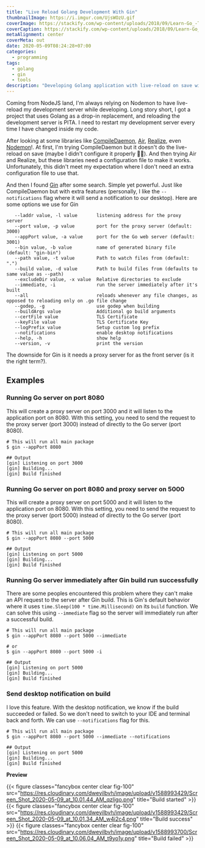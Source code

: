 ```yaml
---
title: "Live Reload Golang Development With Gin"
thumbnailImage: https://i.imgur.com/UjsWOzU.gif
coverImage: https://stackify.com/wp-content/uploads/2018/09/Learn-Go_-Tutorials-for-Beginners-Intermediate-and-Advanced-programmers-1280x720.jpg
coverCaption: https://stackify.com/wp-content/uploads/2018/09/Learn-Go_-Tutorials-for-Beginners-Intermediate-and-Advanced-programmers-1280x720.jpg
metaAlignment: center
coverMeta: out
date: 2020-05-09T08:24:28+07:00
categories:
  - programming
tags:
  - golang
  - gin
  - tools
description: "Developing Golang application with live-reload on save with Gin."
---
```


Coming from NodeJS land, I'm always relying on Nodemon to have live-reload my development server while developing. Long story short, I got a project that uses Golang as a drop-in replacement, and reloading the development server is PITA. I need to restart my development server every time I have changed inside my code.

<!--more-->

After looking at some libraries like [CompileDaemon](https://github.com/githubnemo/CompileDaemon), [Air](https://github.com/cosmtrek/air), [Realize](https://github.com/oxequa/realize), even [Nodemon](https://nodemon.io/)!. At first, I'm trying CompileDaemon but it doesn't do the live-reload on save (maybe I didn't configure it properly 🤷‍♂️). And then trying Air and Realize, but these libraries need a configuration file to make it works. Unfortunately, this didn't meet my expectation where I don't need an extra configuration file to use that.

And then I found [Gin](https://github.com/codegangsta/gin) after some search. Simple yet powerful. Just like CompileDaemon but with extra features (personally, I like the `--notifications` flag where it will send a notification to our desktop). Here are some options we use for Gin

```shell
   --laddr value, -l value       listening address for the proxy server
   --port value, -p value        port for the proxy server (default: 3000)
   --appPort value, -a value     port for the Go web server (default: 3001)
   --bin value, -b value         name of generated binary file (default: "gin-bin")
   --path value, -t value        Path to watch files from (default: ".")
   --build value, -d value       Path to build files from (defaults to same value as --path)
   --excludeDir value, -x value  Relative directories to exclude
   --immediate, -i               run the server immediately after it's built
   --all                         reloads whenever any file changes, as opposed to reloading only on .go file change
   --godep, -g                   use godep when building
   --buildArgs value             Additional go build arguments
   --certFile value              TLS Certificate
   --keyFile value               TLS Certificate Key
   --logPrefix value             Setup custom log prefix
   --notifications               enable desktop notifications
   --help, -h                    show help
   --version, -v                 print the version
```

The downside for Gin is it needs a proxy server for as the front server (is it the right term?).

## Examples

### Running Go server on port 8080

This will create a proxy server on port 3000 and it will listen to the application port on 8080. With this setting, you need to send the request to the proxy server (port 3000) instead of directly to the Go server (port 8080).

```shell
# This will run all main package
$ gin --appPort 8080

## Output
[gin] Listening on port 3000
[gin] Building...
[gin] Build finished
```

### Running Go server on port 8080 and proxy server on 5000

This will create a proxy server on port 5000 and it will listen to the application port on 8080. With this setting, you need to send the request to the proxy server (port 5000) instead of directly to the Go server (port 8080).

```shell
# This will run all main package
$ gin --appPort 8080 --port 5000

## Output
[gin] Listening on port 5000
[gin] Building...
[gin] Build finished
```

### Running Go server immediately after Gin build run successfully

There are some peoples encountered this problem where they can't make an API request to the server after Gin build. This is Gin's default behavior where it uses `time.Sleep(100 * time.Millisecond)` on its `build` function. We can solve this using `--immediate` flag so the server will immediately run after a successful build.

```shell
# This will run all main package
$ gin --appPort 8080 --port 5000 --immediate

# or
$ gin --appPort 8080 --port 5000 -i

## Output
[gin] Listening on port 5000
[gin] Building...
[gin] Build finished
```

### Send desktop notification on build

I love this feature. With the desktop notification, we know if the build succeeded or failed. So we don't need to switch to your IDE and terminal back and forth. We can use `--notifications` flag for this.

```shell
# This will run all main package
$ gin --appPort 8080 --port 5000 --immediate --notifications

## Output
[gin] Listening on port 5000
[gin] Building...
[gin] Build finished
```

**Preview**

{{< figure classes="fancybox center clear fig-100" src="https://res.cloudinary.com/dweyilbvh/image/upload/v1588993429/Screen_Shot_2020-05-09_at_10.01.44_AM_qzligo.png" title="Build started" >}}
{{< figure classes="fancybox center clear fig-100" src="https://res.cloudinary.com/dweyilbvh/image/upload/v1588993429/Screen_Shot_2020-05-09_at_10.01.34_AM_w4i2c4.png" title="Build success" >}}
{{< figure classes="fancybox center clear fig-100" src="https://res.cloudinary.com/dweyilbvh/image/upload/v1588993700/Screen_Shot_2020-05-09_at_10.06.04_AM_t9yo1y.png" title="Build failed" >}}
